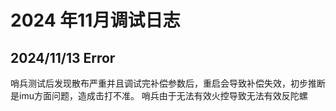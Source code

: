 # 2024 年11月调试日志

## 2024/11/13  Error

哨兵测试后发现散布严重并且调试完补偿参数后，重启会导致补偿失效，初步推断是imu方面问题，造成击打不准。  哨兵由于无法有效火控导致无法有效反陀螺
